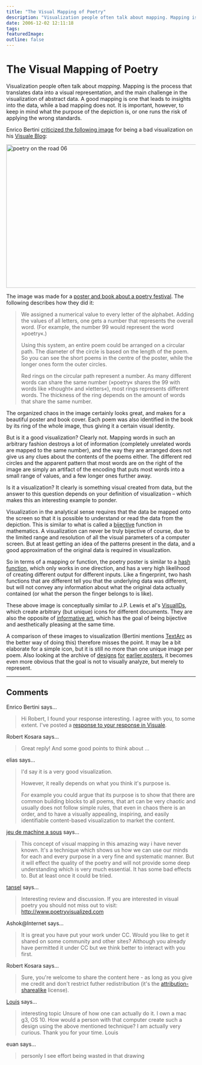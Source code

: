 ```yaml
---
title: "The Visual Mapping of Poetry"
description: "Visualization people often talk about mapping. Mapping is the process that translates data into a visual representation, and the main challenge in the visualization of abstract data. A good mapping is one that leads to insights into the data, while a bad mapping does not. It is important, however, to keep in mind what the purpose of the depiction is, or one runs the risk of applying the wrong standards."
date: 2006-12-02 12:11:18
tags: 
featuredImage: 
outline: false
---
```


# The Visual Mapping of Poetry

Visualization people often talk about <em>mapping</em>. Mapping is the process that translates data into a visual representation, and the main challenge in the visualization of abstract data. A good mapping is one that leads to insights into the data, while a bad mapping does not. It is important, however, to keep in mind what the purpose of the depiction is, or one runs the risk of applying the wrong standards.

Enrico Bertini <a href="http://diuf.unifr.ch/people/bertinie/visuale/2006/11/visual_poetry_mimicking_textar_1.html">criticized the following image</a> for being a bad visualization on his <a href="http://diuf.unifr.ch/people/bertinie/visuale/">Visuale Blog</a>:

<a href="http://www.esono.com/boris/projects/poetry06/"><img title="poetry on the road 06" src="https://media.eagereyes.org/media/attachments/poetry06_plakat-detail.png" alt="poetry on the road 06" width="539" height="382" /></a>

The image was made for a <a href="http://www.esono.com/boris/projects/poetry06/">poster and book about a poetry festival</a>. The following describes how they did it:

>	 We assigned a numerical value to every letter of the alphabet. Adding the values of all letters, one gets a number that represents the overall word. (For example, the number 99 would represent the word »poetry«.)
>	
>	 Using this system, an entire poem could be arranged on a circular path. The diameter of the circle is based on the length of the poem. So you can see the short poems in the centre of the poster, while the longer ones form the outer circles.
>	
>	Red rings on the circular path represent a number. As many different words can share the same number (»poetry« shares the 99 with words like »thought« and »letters«), most rings represents different words. The thickness of the ring depends on the amount of words that share the same number.

The organized chaos in the image certainly looks great, and makes for a beautiful poster and book cover. Each poem was also identified in the book by its ring of the whole image, thus giving it a certain visual identity.

But is it a good visualization? Clearly not. Mapping words in such an arbitrary fashion destroys a lot of information (completely unrelated words are mapped to the same number), and the way they are arranged does not give us any clues about the contents of the poems either. The different red circles and the apparent pattern that most words are on the right of the image are simply an artifact of the encoding that puts most words into a small range of values, and a few longer ones further away.

Is it a visualization? It clearly is something visual created from data, but the answer to this question depends on your definition of visualization – which makes this an interesting example to ponder.

Visualization in the analytical sense requires that the data be mapped onto the screen so that it is possible to understand or read the data from the depiction. This is similar to what is called a <a href="http://en.wikipedia.org/wiki/Bijective_function">bijective</a> function in mathematics. A visualization can never be truly bijective of course, due to the limited range and resolution of all the visual parameters of a computer screen. But at least getting an idea of the patterns present in the data, and a good approximation of the original data is required in visualization.

So in terms of a mapping or function, the poetry poster is similar to a <a href="http://en.wikipedia.org/wiki/Hash_function">hash function</a>, which only works in one direction, and has a very high likelihood of creating different output for different inputs. Like a fingerprint, two hash functions that are different tell you that the underlying data was different, but will not convey any information about what the original data actually contained (or what the person the finger belongs to is like).

These above image is conceptually similar to J.P. Lewis et al's <a href="http://scribblethink.org/Work/VisualIDs/visualids.html">VisualIDs</a>, which create arbitrary (but unique) icons for different documents. They are also the opposite of <a href="/blog/2006/informative-art">informative art</a>, which has the goal of being bijective and aesthetically pleasing at the same time.

A comparison of these images to visualization (Bertini mentions <a href="http://www.textarc.org/">TextArc</a> as the better way of doing this) therefore misses the point. It may be a bit elaborate for a simple icon, but it is still no more than one unique image per poem. Also looking at the archive of <a href="http://www.esono.com/boris/projects/poetry05/">designs</a> <a href="http://www.esono.com/boris/projects/poetry04/"> for</a> <a href="http://www.esono.com/boris/projects/poetry03/"> earlier </a> <a href="http://www.esono.com/boris/projects/poetry02/">posters</a>, it becomes even more obvious that the goal is not to visually analyze, but merely to represent.


<PostedBy />


<aside class="comments">

---
## Comments

Enrico Bertini says…
>	Hi Robert, I found your response interesting. I agree with you, to some extent. I've posted a <a href="http://diuf.unifr.ch/people/bertinie/visuale/2006/12/visual_poetry_part_2_must_visu.html">response to your response in Visuale</a>.

Robert Kosara says…
>	Great reply! And some good points to think about ...

elias says…
>	I'd say it is a very good visualization.
>	
>	However, it really depends on what you think it's purpose is.
>	
>	For example you could argue that its purpose is to show that there are common building blocks to all poems, that art can be very chaotic and usually does not follow simple rules, that even in chaos there is an order, and to have a visually appealing, inspiring, and easily identifiable content-based visualization to market the content.

<a href="http://www.slot-machine-en-ligne.fr" rel="nofollow noopener" target="_blank">jeu de machine a sous</a> says…
>	This concept of visual mapping in this amazing way i have never known. It's a technique which shows us how we can use our minds for each and every purpose in a very fine and systematic manner. But it will effect the quality of the poetry and will not provide some deep understanding which is very much essential. It has some bad effects to. But at least once it could be tried.

<a href="http://www.poetryvisualized.com" rel="nofollow noopener" target="_blank">tansel</a> says…
>	Interesting review and discussion. If you are interested in visual poetry you should not miss out to visit: http://www.poetryvisualized.com

Ashok@Internet says…
>	It is great you have put your work under CC. Would you like to get it shared on some community and other sites? Although you already have permitted it under CC but we think better to interact with you first.

Robert Kosara says…
>	<p>Sure, you're welcome to share the content here - as long as you give me credit and don't restrict futher redistribution (it's the <a href="http://creativecommons.org/licenses/by-sa/3.0/">attribution-sharealike</a> license).</p>

<a href="http://www.geocities.com/louis_11725/images/index.html" rel="nofollow noopener" target="_blank">Louis</a> says…
>	interesting topic
>	Unsure of how one can actually do it. I own a mac g3, OS 10.
>	How would a person with that computer create such a design using the above mentioned technique? I am actually very curious.
>	Thank you for your time.
>	Louis

euan says…
>	personly I see effort being wasted in that drawing

</aside>

